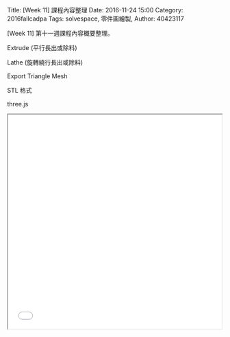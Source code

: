 Title: [Week 11] 課程內容整理
Date: 2016-11-24 15:00
Category: 2016fallcadpa
Tags: solvespace, 零件圖繪製, 
Author: 40423117

[Week 11] 第十一週課程內容概要整理。



<!-- PELICAN_END_SUMMARY -->


Extrude (平行長出或除料)

Lathe (旋轉繞行長出或除料)

Export Triangle Mesh

STL 格式

three.js

<iframe src="./../data/threejs/week11.html" width="500" height="500"></iframe>

